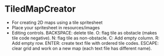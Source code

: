 # TiledMapCreator
- For creating 2D maps using a tile spritesheet
- Place your spritesheet in resources/images
- Editing controls. BACKSPACE: delete tile. O: flag tile as obstacle (makes tile code negative). N: flag tile as non-obstacle. C: Add empty column. R: Add empty row. ENTER: create text file with ordered tile codes. ESCAPE: clear grid and work on a new map (each text file has different name).
